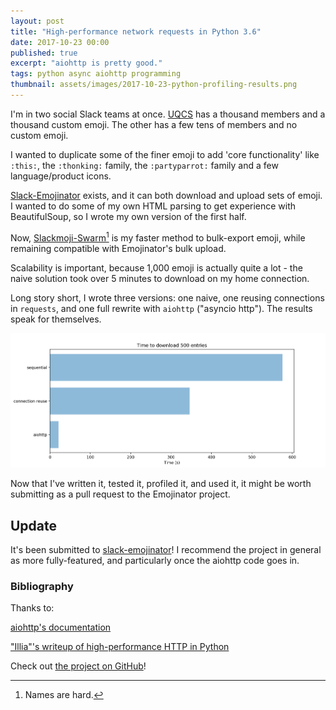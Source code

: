 ```yaml
---
layout: post
title: "High-performance network requests in Python 3.6"
date: 2017-10-23 00:00
published: true
excerpt: "aiohttp is pretty good."
tags: python async aiohttp programming
thumbnail: assets/images/2017-10-23-python-profiling-results.png
---
```


I'm in two social Slack teams at once. [UQCS](https://uqcs.slack.com) has a thousand members and a thousand custom emoji. The other has a few tens of members and no custom emoji.

I wanted to duplicate some of the finer emoji to add 'core functionality' like `:this:`, the `:thonking:` family, the `:partyparrot:` family and a few language/product icons.

[Slack-Emojinator](https://github.com/smashwilson/slack-emojinator) exists, and it can both download and upload sets of emoji. I wanted to do some of my own HTML parsing to get experience with BeautifulSoup, so I wrote my own version of the first half.

Now, [Slackmoji-Swarm](https://github.com/d-lord/slackmoji-swarm)[^1] is my faster method to bulk-export emoji, while remaining compatible with Emojinator's bulk upload.

[^1]: Names are hard.

Scalability is important, because 1,000 emoji is actually quite a lot - the naive solution took over 5 minutes to download on my home connection.

Long story short, I wrote three versions: one naive, one reusing connections in `requests`, and one full rewrite with `aiohttp` ("asyncio http"). The results speak for themselves.

![Progressive improvement in runtime](/assets/images/2017-10-23-python-profiling-results.png)

Now that I've written it, tested it, profiled it, and used it, it might be worth submitting as a pull request to the Emojinator project.

## Update

It's been submitted to [slack-emojinator](https://github.com/smashwilson/slack-emojinator)! I recommend the project in general as more fully-featured, and particularly once the aiohttp code goes in.

### Bibliography

Thanks to:

[aiohttp's documentation](http://aiohttp.readthedocs.io/en/stable/)

["Illia"'s writeup of high-performance HTTP in Python](https://iliauk.com/2016/03/07/high-performance-python-sessions-async-multi-tasking/)

Check out [the project on GitHub](https://github.com/d-lord/slackmoji-swarm/)!
